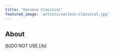 ```yaml
---
title: 'Various Classical'
featured_image: 'artists/various-classical.jpg'
---
```


## About

[b]DO NOT USE.[/b]
